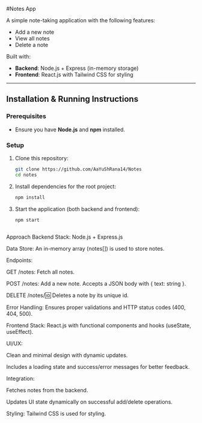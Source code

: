 #Notes App

A simple note-taking application with the following features:
- Add a new note
- View all notes
- Delete a note

Built with:
- **Backend**: Node.js + Express (in-memory storage)
- **Frontend**: React.js with Tailwind CSS for styling

---

## Installation & Running Instructions

### Prerequisites
- Ensure you have **Node.js** and **npm** installed.

### Setup
1. Clone this repository:
   ```bash
   git clone https://github.com/AaYuShRana14/Notes
   cd notes
2. Install dependencies for the root project:
   ```bash
   npm install
3. Start the application (both backend and frontend):
   ```bash
   npm start
  

Approach
Backend
Stack: Node.js + Express.js

Data Store: An in-memory array (notes[]) is used to store notes.

Endpoints:

GET /notes: Fetch all notes.

POST /notes: Add a new note. Accepts a JSON body with { text: string }.

DELETE /notes/:id: Deletes a note by its unique id.

Error Handling: Ensures proper validations and HTTP status codes (400, 404, 500).

Frontend
Stack: React.js with functional components and hooks (useState, useEffect).

UI/UX:

Clean and minimal design with dynamic updates.

Includes a loading state and success/error messages for better feedback.

Integration:

Fetches notes from the backend.

Updates UI state dynamically on successful add/delete operations.

Styling: Tailwind CSS is used for styling.
